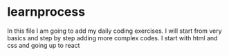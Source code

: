 # learnprocess

In this file I am going to add my daily coding exercises. I will start from very basics and step by step adding more complex codes. 
I start with html and css and going up to react 
